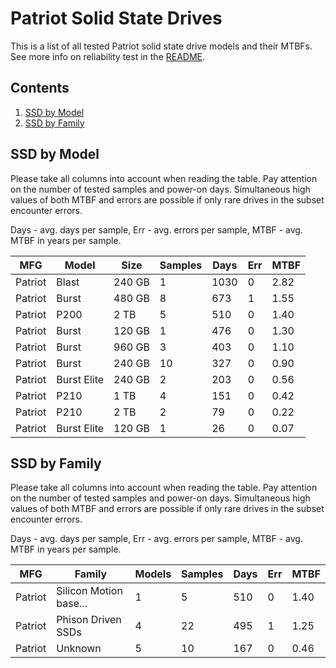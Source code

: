 Patriot Solid State Drives
==========================

This is a list of all tested Patriot solid state drive models and their MTBFs. See
more info on reliability test in the [README](https://github.com/linuxhw/EnterpriseDrive).

Contents
--------

1. [ SSD by Model  ](#ssd-by-model)
2. [ SSD by Family ](#ssd-by-family)

SSD by Model
------------

Please take all columns into account when reading the table. Pay attention on the
number of tested samples and power-on days. Simultaneous high values of both MTBF
and errors are possible if only rare drives in the subset encounter errors.

Days - avg. days per sample,
Err  - avg. errors per sample,
MTBF - avg. MTBF in years per sample.

| MFG       | Model              | Size   | Samples | Days  | Err   | MTBF |
|-----------|--------------------|--------|---------|-------|-------|------|
| Patriot   | Blast              | 240 GB | 1       | 1030  | 0     | 2.82   |
| Patriot   | Burst              | 480 GB | 8       | 673   | 1     | 1.55   |
| Patriot   | P200               | 2 TB   | 5       | 510   | 0     | 1.40   |
| Patriot   | Burst              | 120 GB | 1       | 476   | 0     | 1.30   |
| Patriot   | Burst              | 960 GB | 3       | 403   | 0     | 1.10   |
| Patriot   | Burst              | 240 GB | 10      | 327   | 0     | 0.90   |
| Patriot   | Burst Elite        | 240 GB | 2       | 203   | 0     | 0.56   |
| Patriot   | P210               | 1 TB   | 4       | 151   | 0     | 0.42   |
| Patriot   | P210               | 2 TB   | 2       | 79    | 0     | 0.22   |
| Patriot   | Burst Elite        | 120 GB | 1       | 26    | 0     | 0.07   |

SSD by Family
-------------

Please take all columns into account when reading the table. Pay attention on the
number of tested samples and power-on days. Simultaneous high values of both MTBF
and errors are possible if only rare drives in the subset encounter errors.

Days - avg. days per sample,
Err  - avg. errors per sample,
MTBF - avg. MTBF in years per sample.

| MFG       | Family                 | Models | Samples | Days  | Err   | MTBF |
|-----------|------------------------|--------|---------|-------|-------|------|
| Patriot   | Silicon Motion base... | 1      | 5       | 510   | 0     | 1.40   |
| Patriot   | Phison Driven SSDs     | 4      | 22      | 495   | 1     | 1.25   |
| Patriot   | Unknown                | 5      | 10      | 167   | 0     | 0.46   |
